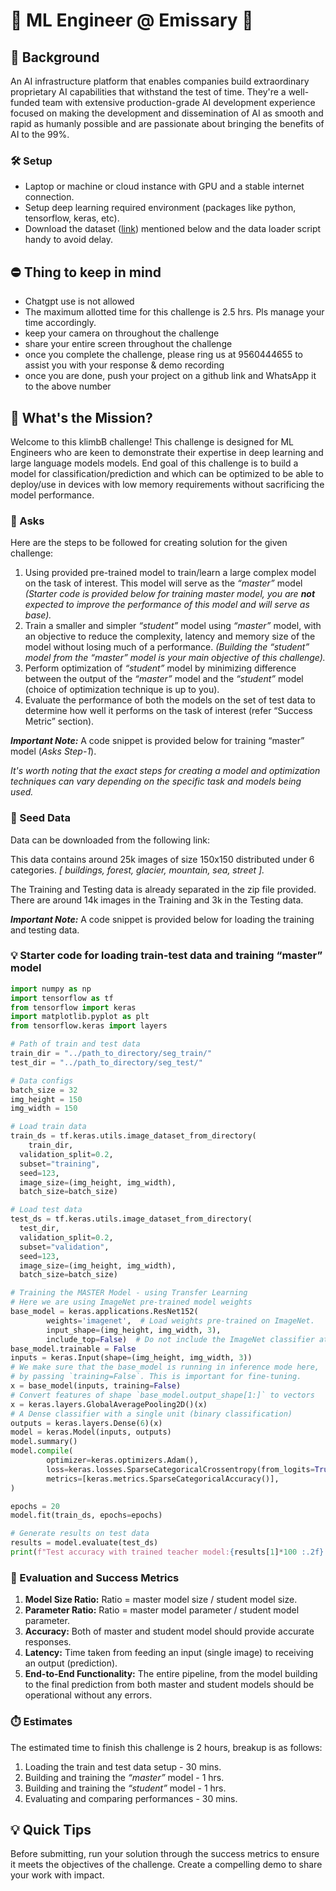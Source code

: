 # 🚀 ML Engineer @ Emissary 🚀

## 🥁 Background

An AI infrastructure platform that enables companies build extraordinary proprietary AI capabilities that withstand the test of time. They're a well-funded team with extensive production-grade AI development experience focused on making the development and dissemination of AI as smooth and rapid as humanly possible and are passionate about bringing the benefits of AI to the 99%.

### 🛠️ Setup

- Laptop or machine or cloud instance with GPU and a stable internet connection.
- Setup deep learning required environment (packages like python, tensorflow, keras, etc).
- Download the dataset ([link](https://drive.google.com/file/d/1ZZ2TvL-UhdLbUOyQgYPMRiAG3APxPRp_/view?usp=sharing)) mentioned below and the data loader script handy to avoid delay.

## ⛔ Thing to keep in mind

- Chatgpt use is not allowed
- The maximum allotted time for this challenge is 2.5 hrs. Pls manage your time accordingly.
- keep your camera on throughout the challenge
- share your entire screen throughout the challenge
- once you complete the challenge, please ring us at 9560444655 to assist you with your response & demo recording
- once you are done, push your project on a github link and WhatsApp it to the above number

## **🧠 What's the Mission?**

Welcome to this klimbB challenge! This challenge is designed for ML Engineers who are keen to demonstrate their expertise in deep learning and large language models models. End goal of this challenge is to build a model for classification/prediction and which can be optimized to be able to deploy/use in devices with low memory requirements without sacrificing the model performance.

### 📜 Asks

Here are the steps to be followed for creating solution for the given challenge:

1. Using provided pre-trained model to train/learn a large complex model on the task of interest. This model will serve as the *“master”* model *(Starter code is provided below for training master model, you are **not** expected to improve the performance of this model and will serve as base).*
2. Train a smaller and simpler *“student”* model using *“master”* model, with an objective to reduce the complexity, latency and memory size of the model without losing much of a performance. *(Building the “student” model from the “master” model is your main objective of this challenge).*
3. Perform optimization of *“student”* model by minimizing difference between the output of the *“master”* model and the *“student”* model (choice of optimization technique is up to you).
4. Evaluate the performance of both the models on the set of test data to determine how well it performs on the task of interest (refer “Success Metric” section).

***Important Note:*** A code snippet is provided below for training “master” model (*Asks Step-1*).

*It's worth noting that the exact steps for creating a model and optimization techniques can vary depending on the specific task and models being used.* 

### 🌱 Seed Data

Data can be downloaded from the following link: 

This data contains around 25k images of size 150x150 distributed under 6 categories.
*[ buildings,  forest,  glacier,  mountain,  sea,  street ].*

The Training and Testing data is already separated in the zip file provided. 
There are around 14k images in the Training and 3k in the Testing data.

***Important Note:*** A code snippet is provided below for loading the training and testing data.

### **💡 Starter code for loading train-test data and training “master” model**

```python
import numpy as np
import tensorflow as tf
from tensorflow import keras
import matplotlib.pyplot as plt
from tensorflow.keras import layers

# Path of train and test data
train_dir = "../path_to_directory/seg_train/"
test_dir = "../path_to_directory/seg_test/"

# Data configs
batch_size = 32
img_height = 150
img_width = 150

# Load train data
train_ds = tf.keras.utils.image_dataset_from_directory(
	train_dir,
  validation_split=0.2,
  subset="training",
  seed=123,
  image_size=(img_height, img_width),
  batch_size=batch_size)

# Load test data
test_ds = tf.keras.utils.image_dataset_from_directory(
  test_dir,
  validation_split=0.2,
  subset="validation",
  seed=123,
  image_size=(img_height, img_width),
  batch_size=batch_size)

# Training the MASTER Model - using Transfer Learning
# Here we are using ImageNet pre-trained model weights
base_model = keras.applications.ResNet152(
		weights='imagenet',  # Load weights pre-trained on ImageNet.
		input_shape=(img_height, img_width, 3),
		include_top=False)  # Do not include the ImageNet classifier at the top.
base_model.trainable = False
inputs = keras.Input(shape=(img_height, img_width, 3))
# We make sure that the base_model is running in inference mode here,
# by passing `training=False`. This is important for fine-tuning.
x = base_model(inputs, training=False)
# Convert features of shape `base_model.output_shape[1:]` to vectors
x = keras.layers.GlobalAveragePooling2D()(x)
# A Dense classifier with a single unit (binary classification)
outputs = keras.layers.Dense(6)(x)
model = keras.Model(inputs, outputs)
model.summary()
model.compile(
		optimizer=keras.optimizers.Adam(),
		loss=keras.losses.SparseCategoricalCrossentropy(from_logits=True),
		metrics=[keras.metrics.SparseCategoricalAccuracy()],
)

epochs = 20
model.fit(train_ds, epochs=epochs)

# Generate results on test data
results = model.evaluate(test_ds)
print(f"Test accuracy with trained teacher model:{results[1]*100 :.2f} %")
```

### 🏁 Evaluation and Success Metrics

1. **Model Size Ratio:** Ratio = master model size / student model size.
2. **Parameter Ratio:** Ratio = master model parameter / student model parameter.
3. **Accuracy:** Both of master and student model should provide accurate responses.
4. **Latency:** Time taken from feeding an input (single image) to receiving an output (prediction).
5. **End-to-End Functionality:** The entire pipeline, from the model building to the final prediction from both master and student models should be operational without any errors.

### ⏱️ Estimates

The estimated time to finish this challenge is 2 hours, breakup is as follows:

1. Loading the train and test data setup - 30 mins.
2. Building and training the *“master”* model - 1 hrs.
3. Building and training the *“student”* model - 1 hrs.
4. Evaluating and comparing performances - 30 mins.

## **💡 Quick Tips**

Before submitting, run your solution through the success metrics to ensure it meets the objectives of the challenge. Create a compelling demo to share your work with impact.

##
